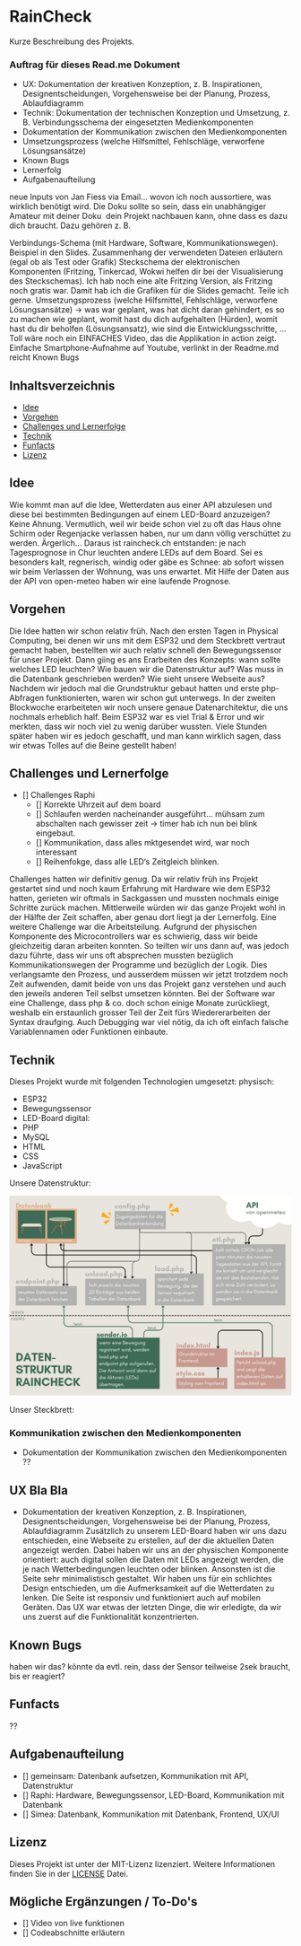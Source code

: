 # RainCheck

Kurze Beschreibung des Projekts.

### Auftrag für dieses Read.me Dokument

- UX: Dokumentation der kreativen Konzeption, z. B. Inspirationen, Designentscheidungen, Vorgehensweise bei der Planung, Prozess, Ablaufdiagramm
- Technik: Dokumentation der technischen Konzeption und Umsetzung, z. B. Verbindungsschema der eingesetzten Medienkomponenten
- Dokumentation der Kommunikation zwischen den Medienkomponenten 
- Umsetzungsprozess (welche Hilfsmittel, Fehlschläge, verworfene Lösungsansätze) 
- Known Bugs
- Lernerfolg
- Aufgabenaufteilung

neue Inputs von Jan Fiess via Email... wovon ich noch aussortiere, was wirklich benötigt wird.
Die Doku sollte so sein, dass ein unabhängiger Amateur mit deiner Doku  dein Projekt nachbauen kann, ohne dass es dazu dich braucht.
Dazu gehören z. B.

Verbindungs-Schema (mit Hardware, Software, Kommunikationswegen). Beispiel in den Slides.
Zusammenhang der verwendeten Dateien erläutern (egal ob als Test oder Grafik)
Steckschema der elektronischen Komponenten (Fritzing, Tinkercad, Wokwi helfen dir bei der Visualisierung des Steckschemas).
Ich hab noch eine alte Fritzing Version, als Fritzing noch gratis war. Damit hab ich die Grafiken für die Slides gemacht. Teile ich gerne.
Umsetzungsprozess (welche Hilfsmittel, Fehlschläge, verworfene Lösungsansätze)
-> was war geplant, was hat dicht daran gehindert, es so zu machen wie geplant, womit hast du dich aufgehalten (Hürden), womit hast du dir beholfen (Lösungsansatz), wie sind die Entwicklungsschritte, …
Toll wäre noch ein EINFACHES Video, das die Applikation in action zeigt. Einfache Smartphone-Aufnahme auf Youtube, verlinkt in der Readme.md reicht
Known Bugs

## Inhaltsverzeichnis

- [Idee](#idee)
- [Vorgehen](#vorgehen)
- [Challenges und Lernerfolge](#challengesundLernerfolge)
- [Technik](#technik)
- [Funfacts](#funfacts)
- [Lizenz](#lizenz)

## Idee
Wie kommt man auf die Idee, Wetterdaten aus einer API abzulesen und diese bei bestimmten Bedingungen auf einem LED-Board anzuzeigen? Keine Ahnung. Vermutlich, weil wir beide schon viel zu oft das Haus ohne Schirm oder Regenjacke verlassen haben, nur um dann völlig verschüttet zu werden. Ärgerlich... Daraus ist raincheck.ch entstanden: je nach Tagesprognose in Chur leuchten andere LEDs auf dem Board. Sei es besonders kalt, regnerisch, windig oder gäbe es Schnee: ab sofort wissen wir beim Verlassen der Wohnung, was uns erwartet. Mit Hilfe der Daten aus der API von open-meteo haben wir eine laufende Prognose.

## Vorgehen
Die Idee hatten wir schon relativ früh. Nach den ersten Tagen in Physical Computing, bei denen wir uns mit dem ESP32 und dem Steckbrett vertraut gemacht haben, bestellten wir auch relativ schnell den Bewegungssensor für unser Projekt. Dann giing es ans Erarbeiten des Konzepts: wann sollte welches LED leuchten? Wie bauen wir die Datenstruktur auf? Was muss in die Datenbank geschrieben werden? Wie sieht unsere Webseite aus? Nachdem wir jedoch mal die Grundstruktur gebaut hatten und erste php-Abfragen funktionierten, waren wir schon gut unterwegs. In der zweiten Blockwoche erarbeiteten wir noch unsere genaue Datenarchitektur, die uns nochmals erheblich half. Beim ESP32 war es viel Trial & Error und wir merkten, dass wir noch viel zu wenig darüber wussten. Viele Stunden später haben wir es jedoch geschafft, und man kann wirklich sagen, dass wir etwas Tolles auf die Beine gestellt haben!

## Challenges und Lernerfolge
- [] Challenges Raphi
  - [] Korrekte Uhrzeit auf dem board
  - [] Schlaufen werden nacheinander ausgeführt… mühsam zum abschalten nach gewisser zeit → timer hab ich nun bei blink eingebaut.
  - [] Kommunikation, dass alles mktgesendet wird, war noch interessant
  - [] Reihenfokge, dass alle LED‘s Zeitgleich blinken.

Challenges hatten wir definitiv genug. Da wir relativ früh ins Projekt gestartet sind und noch kaum Erfahrung mit Hardware wie dem ESP32 hatten, gerieten wir oftmals in Sackgassen und mussten nochmals einige Schritte zurück machen. Mittlerweile würden wir das ganze Projekt wohl in der Hälfte der Zeit schaffen, aber genau dort liegt ja der Lernerfolg. Eine weitere Challenge war die Arbeitsteilung. Aufgrund der physischen Komponente des Microcontrollers war es schwierig, dass wir beide gleichzeitig daran arbeiten konnten. So teilten wir uns dann auf, was jedoch dazu führte, dass wir uns oft absprechen mussten bezüglich Kommunikationswegen der Programme und bezüglich der Logik. Dies verlangsamte den Prozess, und ausserdem müssen wir jetzt trotzdem noch Zeit aufwenden, damit beide von uns das Projekt ganz verstehen und auch den jeweils anderen Teil selbst umsetzen könnten.
Bei der Software war eine Challenge, dass php & co. doch schon einige Monate zurückliegt, weshalb ein erstaunlich grosser Teil der Zeit fürs Wiedererarbeiten der Syntax draufging. Auch Debugging war viel nötig, da ich oft einfach falsche Variablennamen oder Funktionen einbaute.

## Technik
Dieses Projekt wurde mit folgenden Technologien umgesetzt:
physisch:
- ESP32
- Bewegungssensor
- LED-Board
digital:
- PHP
- MySQL
- HTML
- CSS
- JavaScript

Unsere Datenstruktur:

![Datenstruktur](assets/img/datenstruktur.png)

Unser Steckbrett:


### Kommunikation zwischen den Medienkomponenten
- Dokumentation der Kommunikation zwischen den Medienkomponenten 
??

## UX Bla Bla
- Dokumentation der kreativen Konzeption, z. B. Inspirationen, Designentscheidungen, Vorgehensweise bei der Planung, Prozess, Ablaufdiagramm
Zusätzlich zu unserem LED-Board haben wir uns dazu entschieden, eine Webseite zu erstellen, auf der die aktuellen Daten angezeigt werden. Dabei haben wir uns an der physischen Komponente orientiert: auch digital sollen die Daten mit LEDs angezeigt werden, die je nach Wetterbedingungen leuchten oder blinken. Ansonsten ist die Seite sehr minimalistisch gestaltet. Wir haben uns für ein schlichtes Design entschieden, um die Aufmerksamkeit auf die Wetterdaten zu lenken. Die Seite ist responsiv und funktioniert auch auf mobilen Geräten. Das UX war etwas der letzten Dinge, die wir erledigte, da wir uns zuerst auf die Funktionalität konzentrierten.

## Known Bugs
haben wir das? könnte da evtl. rein, dass der Sensor teilweise 2sek braucht, bis er reagiert?

## Funfacts
??

## Aufgabenaufteilung
- [] gemeinsam: Datenbank aufsetzen, Kommunikation mit API, Datenstruktur
- [] Raphi: Hardware, Bewegungssensor, LED-Board, Kommunikation mit Datenbank
- [] Simea: Datenbank, Kommunikation mit Datenbank, Frontend, UX/UI

## Lizenz
Dieses Projekt ist unter der MIT-Lizenz lizenziert. Weitere Informationen finden Sie in der [LICENSE](LICENSE.txt) Datei.

## Mögliche Ergänzungen / To-Do's
- [] Video von live funktionen
- [] Codeabschnitte erläutern
